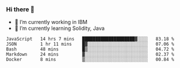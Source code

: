 ### Hi there 👋

<!--
**mathcodeman/mathcodeman** is a ✨ _special_ ✨ repository because its `README.md` (this file) appears on your GitHub profile.

Here are some ideas to get you started:

- 🔭 I’m currently working on ...
- 🌱 I’m currently learning ...
- 👯 I’m looking to collaborate on ...
- 🤔 I’m looking for help with ...
- 💬 Ask me about ...
- 📫 How to reach me: ...
- 😄 Pronouns: ...
- ⚡ Fun fact: ...
-->

- 🔭 I’m currently working in IBM
- 🌱 I’m currently learning Solidity, Java

<!--START_SECTION:waka-->

```text
JavaScript   14 hrs 7 mins   ████████████████████▓░░░░   83.18 %
JSON         1 hr 11 mins    █▓░░░░░░░░░░░░░░░░░░░░░░░   07.06 %
Bash         48 mins         █▒░░░░░░░░░░░░░░░░░░░░░░░   04.72 %
Markdown     24 mins         ▓░░░░░░░░░░░░░░░░░░░░░░░░   02.37 %
Docker       8 mins          ▒░░░░░░░░░░░░░░░░░░░░░░░░   00.84 %
```

<!--END_SECTION:waka-->
